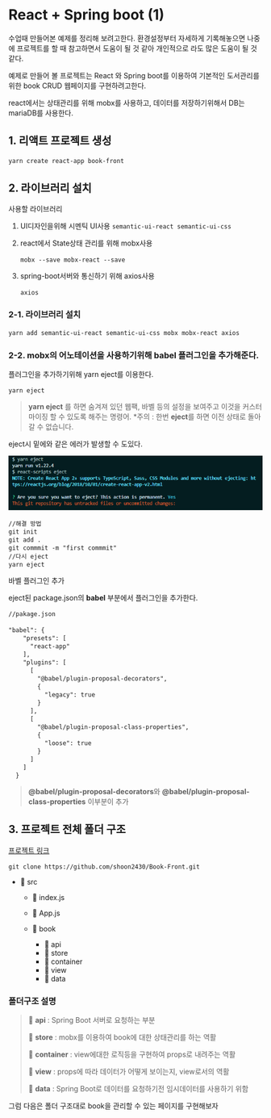 # React + Spring boot (1)

수업때 만들어본 예제를 정리해 보려고한다. 환경설정부터 자세하게 기록해놓으면 나중에 프로젝트를 할 때 참고하면서 도움이 될 것 같아 개인적으로 라도 많은 도움이 될 것 같다.

예제로 만들어 볼 프로젝트는 React 와 Spring boot를 이용하여 기본적인 도서관리를 위한 book CRUD 웹페이지를 구현하려고한다.

react에서는 상태관리를 위해 mobx를 사용하고, 데이터를 저장하기위해서 DB는 mariaDB를 사용한다.

## 1. 리액트 프로젝트 생성

```bash
yarn create react-app book-front
```

## 2. 라이브러리 설치

사용할 라이브러리

1. UI디자인을위해 시멘틱 UI사용
   `semantic-ui-react semantic-ui-css`

2. react에서 State상태 관리를 위해 mobx사용

   `mobx --save mobx-react --save`

3. spring-boot서버와 통신하기 위해 axios사용

   `axios`

### 2-1. 라이브러리 설치

```bash
yarn add semantic-ui-react semantic-ui-css mobx mobx-react axios
```

### 2-2. mobx의 어노테이션을 사용하기위해 babel 플러그인을 추가해준다.

플러그인을 추가하기위해 yarn eject를 이용한다.

```
yarn eject
```

> **yarn eject** 를 하면 숨겨져 있던 웹팩, 바벨 등의 설정을 보여주고 이것을 커스터마이징 할 수 있도록 해주는 명령어. \*주의 : 한번 **eject**를 하면 이전 상태로 돌아갈 수 없습니다.

eject시 밑에와 같은 에러가 발생할 수 도있다.

![eject_error_1](/images/project/react_spring/part1/eject_error_1.png)

```
//해결 방법
git init
git add .
git commmit -m "first commmit"
//다시 eject
yarn eject
```

바벨 플러그인 추가

eject된 package.json의 **babel** 부분에서 플러그인을 추가한다.

```
//pakage.json

"babel": {
    "presets": [
      "react-app"
    ],
    "plugins": [
      [
        "@babel/plugin-proposal-decorators",
        {
          "legacy": true
        }
      ],
      [
        "@babel/plugin-proposal-class-properties",
        {
          "loose": true
        }
      ]
    ]
  }
```

> **@babel/plugin-proposal-decorators**와 **@babel/plugin-proposal-class-properties** 이부분이 추가

## 3. 프로젝트 전체 폴더 구조

[프로젝트 링크](https://github.com/shoon2430/Book-Front)

```
git clone https://github.com/shoon2430/Book-Front.git
```

- :file_folder: src

  - :page_facing_up: index.js

  - :page_facing_up: App.js

  - :file_folder: book

    - :file_folder: api
    - :file_folder: store
    - :file_folder: container
    - :file_folder: view
    - :file_folder: data​

### 폴더구조 설명

> :file_folder: **api** : Spring Boot 서버로 요청하는 부분
>
> :file_folder: **store** : mobx를 이용하여 book에 대한 상태관리를 하는 역활
>
> :file_folder: **container** : view에대한 로직등을 구현하여 props로 내려주는 역활
>
> :file_folder: **view** : props에 따라 데이터가 어떻게 보이는지, view로서의 역활
>
> :file_folder: **data** : Spring Boot로 데이터를 요청하기전 임시데이터를 사용하기 위함

그럼 다음은 폴더 구조대로 book을 관리할 수 있는 페이지를 구현해보자
